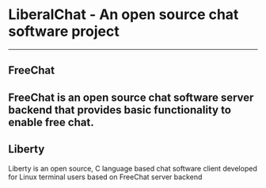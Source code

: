 # LiberalChat - An open source chat software project
---
## FreeChat
FreeChat is an open source chat software server backend that provides basic functionality to enable free chat.
---
## Liberty
Liberty is an open source, C language based chat software client developed for Linux terminal users based on FreeChat server backend
